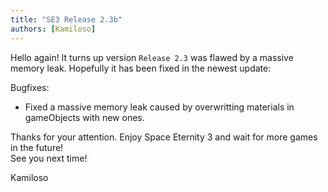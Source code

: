 ```yaml
---
title: "SE3 Release 2.3b"
authors: [Kamiloso]
---
```


Hello again! It turns up version `Release 2.3` was flawed by a massive memory leak. Hopefully it has been fixed in the newest update:

Bugfixes:

- Fixed a massive memory leak caused by overwritting materials in gameObjects with new ones.

Thanks for your attention. Enjoy Space Eternity 3 and wait for more games in the future!  
See you next time!  
  
Kamiloso
